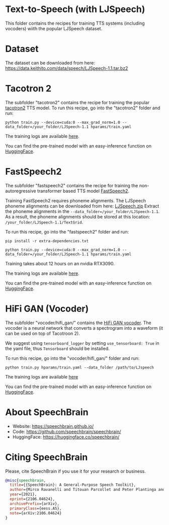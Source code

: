 # Text-to-Speech (with LJSpeech)
This folder contains the recipes for training TTS systems (including vocoders) wiith the popular LJSpeech dataset.

# Dataset
The dataset can be downloaded from here:
https://data.keithito.com/data/speech/LJSpeech-1.1.tar.bz2

# Tacotron 2
The subfolder "tacotron2" contains the recipe for training the popular [tacotron2](https://arxiv.org/abs/1712.05884) TTS model.
To run this recipe, go into the "tacotron2" folder and run:

```
python train.py --device=cuda:0 --max_grad_norm=1.0 --data_folder=/your_folder/LJSpeech-1.1 hparams/train.yaml
```

The training logs are available [here](https://www.dropbox.com/sh/1npvo1g1ncafipf/AAC5DR1ErF2Q9V4bd1DHqX43a?dl=0).

You can find the pre-trained model with an easy-inference function on [HuggingFace](https://huggingface.co/speechbrain/tts-tacotron2-ljspeech).

# FastSpeech2
The subfolder "fastspeech2" contains the recipe for training the non-autoregressive transformer based TTS model [FastSpeech2](https://arxiv.org/abs/2006.04558).

Training FastSpeech2 requires phoneme alignments. The LJSpeech phoneme alignments can be downloaded from here: [LJSpeech.zip](https://drive.google.com/drive/folders/1DBRkALpPd6FL9gjHMmMEdHODmkgNIIK4)
Extract the phoneme alignments in the ```--data_folder=/your_folder/LJSpeech-1.1```. As a result, the phoneme alignments should be stored at this location: ```/your_folder/LJSpeech-1.1/TextGrid```.

To run this recipe, go into the "fastspeech2" folder and run:

```
pip install -r extra-dependencies.txt

python train.py --device=cuda:0 --max_grad_norm=1.0 --data_folder=/your_folder/LJSpeech-1.1 hparams/train.yaml
```
Training takes about 12 hours on an nvidia RTX3090.

The training logs are available [here](https://www.dropbox.com/sh/tqyp58ogejqfres/AAAtmq7cRoOR3XTsq0iSgyKBa?dl=0).

You can find the pre-trained model with an easy-inference function on [HuggingFace](https://huggingface.co/speechbrain/tts-fastspeech2-ljspeech).

# HiFi GAN (Vocoder)
The subfolder "vocoder/hifi_gan/" contains the [HiFi GAN vocoder](https://arxiv.org/pdf/2010.05646.pdf).
The vocoder is a neural network that converts a spectrogram into a waveform (it can be used on top of Tacotroon 2).

We suggest using `tensorboard_logger` by setting `use_tensorboard: True` in the yaml file, thus `Tensorboard` should be installed.

To run this recipe, go into the "vocoder/hifi_gan/" folder and run:

```
python train.py hparams/train.yaml --data_folder /path/to/LJspeech
```

The training logs are available [here](https://drive.google.com/drive/folders/19sLwV7nAsnUuLkoTu5vafURA9Fo2WZgG?usp=sharing)

You can find the pre-trained model with an easy-inference function on [HuggingFace](https://huggingface.co/speechbrain/tts-hifigan-ljspeech).


# **About SpeechBrain**
- Website: https://speechbrain.github.io/
- Code: https://github.com/speechbrain/speechbrain/
- HuggingFace: https://huggingface.co/speechbrain/


# **Citing SpeechBrain**
Please, cite SpeechBrain if you use it for your research or business.

```bibtex
@misc{speechbrain,
  title={{SpeechBrain}: A General-Purpose Speech Toolkit},
  author={Mirco Ravanelli and Titouan Parcollet and Peter Plantinga and Aku Rouhe and Samuele Cornell and Loren Lugosch and Cem Subakan and Nauman Dawalatabad and Abdelwahab Heba and Jianyuan Zhong and Ju-Chieh Chou and Sung-Lin Yeh and Szu-Wei Fu and Chien-Feng Liao and Elena Rastorgueva and François Grondin and William Aris and Hwidong Na and Yan Gao and Renato De Mori and Yoshua Bengio},
  year={2021},
  eprint={2106.04624},
  archivePrefix={arXiv},
  primaryClass={eess.AS},
  note={arXiv:2106.04624}
}
```

